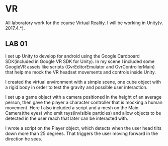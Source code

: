 # VR
 All laboratory work for the course Virtual Reality. I will be working in Unity(v. 2017.4.*).

## LAB 01 
  I set up Unity to develop for android using the Google Cardboard SDK(included in Google VR SDK for Unity). In my scene I included some GoogleVR assets like scripts (GvrEditorEmulator and GvrControllerMain) that help me mock the VR headset movements and controls inside Unity.
  
  I created the virtual environment with a simple scene, one cube object with a rigid body in order to test the gravity and possible user interaction.
  
  I set up a game object with a camera positioned in the height of an average person, then gave the player a character controller that is mocking a human movement. Here I also included a script and a mesh on the Main Camera(the eyes) who emit rays(invisible particles) and allow objects to be detected in the user reach that later can be interacted with.
  
  I wrote a script on the Player object, which detects when the user head tilts down more than 25 degrees. That triggers the user moving forward in the direction he sees.
